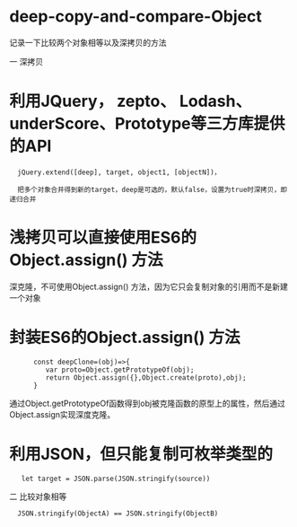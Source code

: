 # deep-copy-and-compare-Object

记录一下比较两个对象相等以及深拷贝的方法

一 深拷贝

# 利用JQuery， zepto、 Lodash、underScore、Prototype等三方库提供的API

      jQuery.extend([deep], target, object1, [objectN])，
      
      把多个对象合并得到新的target，deep是可选的，默认false，设置为true时深拷贝，即递归合并

# 浅拷贝可以直接使用ES6的Object.assign() 方法
深克隆，不可使用Object.assign() 方法，因为它只会复制对象的引用而不是新建一个对象

# 封装ES6的Object.assign() 方法

          const deepClone=(obj)=>{
             var proto=Object.getPrototypeOf(obj);
             return Object.assign({},Object.create(proto),obj);
          }
          
通过Object.getPrototypeOf函数得到obj被克隆函数的原型上的属性，然后通过Object.assign实现深度克隆。

# 利用JSON，但只能复制可枚举类型的

       let target = JSON.parse(JSON.stringify(source))


二 比较对象相等

      JSON.stringify(ObjectA) == JSON.stringify(ObjectB)
